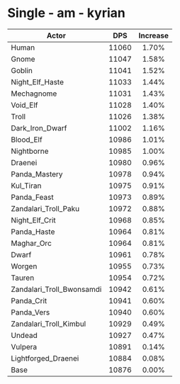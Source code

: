 # Single - am - kyrian
| Actor | DPS | Increase |
|---|:---:|:---:|
|Human|11060|1.70%|
|Gnome|11047|1.58%|
|Goblin|11041|1.52%|
|Night_Elf_Haste|11033|1.44%|
|Mechagnome|11031|1.43%|
|Void_Elf|11028|1.40%|
|Troll|11026|1.38%|
|Dark_Iron_Dwarf|11002|1.16%|
|Blood_Elf|10986|1.01%|
|Nightborne|10985|1.00%|
|Draenei|10980|0.96%|
|Panda_Mastery|10978|0.94%|
|Kul_Tiran|10975|0.91%|
|Panda_Feast|10973|0.89%|
|Zandalari_Troll_Paku|10972|0.88%|
|Night_Elf_Crit|10968|0.85%|
|Panda_Haste|10964|0.81%|
|Maghar_Orc|10964|0.81%|
|Dwarf|10961|0.78%|
|Worgen|10955|0.73%|
|Tauren|10954|0.72%|
|Zandalari_Troll_Bwonsamdi|10942|0.61%|
|Panda_Crit|10941|0.60%|
|Panda_Vers|10940|0.60%|
|Zandalari_Troll_Kimbul|10929|0.49%|
|Undead|10927|0.47%|
|Vulpera|10891|0.14%|
|Lightforged_Draenei|10884|0.08%|
|Base|10876|0.00%|
